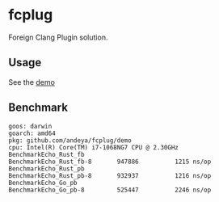 # fcplug

Foreign Clang Plugin solution.

## Usage

See the [demo](./demo)

## Benchmark

```text
goos: darwin
goarch: amd64
pkg: github.com/andeya/fcplug/demo
cpu: Intel(R) Core(TM) i7-1068NG7 CPU @ 2.30GHz
BenchmarkEcho_Rust_fb
BenchmarkEcho_Rust_fb-8   	  947886	      1215 ns/op
BenchmarkEcho_Rust_pb
BenchmarkEcho_Rust_pb-8   	  932937	      1216 ns/op
BenchmarkEcho_Go_pb
BenchmarkEcho_Go_pb-8     	  525447	      2246 ns/op
```
